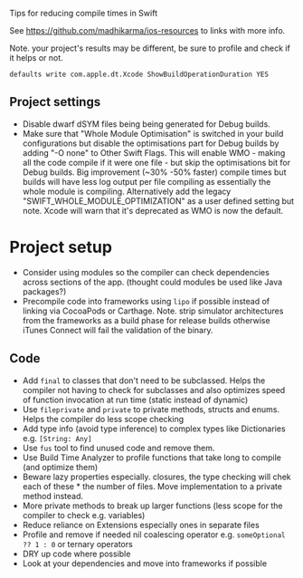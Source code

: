 Tips for reducing compile times in Swift

See https://github.com/madhikarma/ios-resources to links with more info.

Note. your project's results may be different, be sure to profile and check if it helps or not.

`defaults write com.apple.dt.Xcode ShowBuildOperationDuration YES`

## Project settings
- Disable dwarf dSYM files being being generated for Debug builds.
- Make sure that "Whole Module Optimisation" is switched in your build configurations but disable the optimisations part for Debug builds by adding "-O none" to Other Swift Flags. This will enable WMO - making all the code compile if it were one file - but skip the optimisations bit for Debug builds. Big improvement (~30% -50% faster) compile times but builds will have less log output per file compiling as essentially the whole module is compiling. Alternatively add the legacy "SWIFT_WHOLE_MODULE_OPTIMIZATION" as a user defined setting but note. Xcode will warn that it's deprecated as WMO is now the default. 

# Project setup
- Consider using modules so the compiler can check dependencies across sections of the app. (thought could modules be used like Java packages?)
- Precompile code into frameworks using `lipo` if possible instead of linking via CocoaPods or Carthage. Note. strip simulator architectures from the frameworks as a build phase for release builds otherwise iTunes Connect will fail the validation of the binary.

## Code
- Add `final` to classes that don't need to be subclassed. Helps the compiler not having to check for subclasses and also optimizes speed of function invocation at run time (static instead of dynamic)
- Use `fileprivate` and `private` to private methods, structs and enums. Helps the compiler do less scope checking
- Add type info (avoid type inference) to complex types like Dictionaries e.g. `[String: Any]`
- Use `fus` tool to find unused code and remove them.
- Use Build Time Analyzer to profile functions that take long to compile (and optimize them)
- Beware lazy properties especially. closures, the type checking will chek each of these * the number of files. Move implementation to a private method instead.
- More private methods to break up larger functions (less scope for the compiler to check e.g. variables) 
- Reduce reliance on Extensions especially ones in separate files
- Profile and remove if needed nil coalescing operator e.g. `someOptional ?? 1 : 0` or ternary operators
- DRY up code where possible
- Look at your dependencies and move into frameworks if possible


